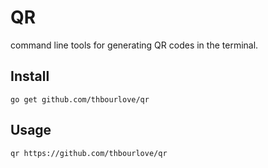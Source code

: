 # QR
command line tools for generating QR codes in the terminal.

## Install

`go get github.com/thbourlove/qr`

## Usage

`qr https://github.com/thbourlove/qr`
